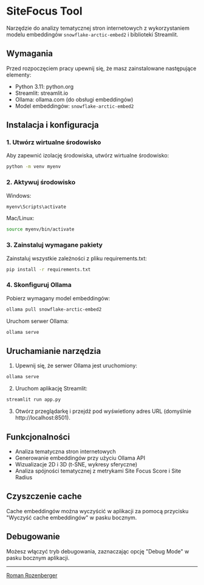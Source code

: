 # SiteFocus Tool

Narzędzie do analizy tematycznej stron internetowych z wykorzystaniem modelu embeddingów `snowflake-arctic-embed2` i biblioteki Streamlit.

## Wymagania

Przed rozpoczęciem pracy upewnij się, że masz zainstalowane następujące elementy:
- Python 3.11: python\.org
- Streamlit: streamlit\.io
- Ollama: ollama\.com (do obsługi embeddingów)
- Model embeddingów: `snowflake-arctic-embed2`
## Instalacja i konfiguracja

### 1. Utwórz wirtualne środowisko
Aby zapewnić izolację środowiska, utwórz wirtualne środowisko:

```bash
python -m venv myenv
```

### 2. Aktywuj środowisko

Windows:
```bash
myenv\Scripts\activate
```

Mac/Linux:
```bash
source myenv/bin/activate
```

### 3. Zainstaluj wymagane pakiety
Zainstaluj wszystkie zależności z pliku requirements.txt:
```bash
pip install -r requirements.txt
```

### 4. Skonfiguruj Ollama
Pobierz wymagany model embeddingów:
```bash
ollama pull snowflake-arctic-embed2
```

Uruchom serwer Ollama:
```bash
ollama serve
```

## Uruchamianie narzędzia

1. Upewnij się, że serwer Ollama jest uruchomiony:
```bash
ollama serve
```

2. Uruchom aplikację Streamlit:
```bash
streamlit run app.py
```

3. Otwórz przeglądarkę i przejdź pod wyświetlony adres URL (domyślnie http://localhost:8501).

## Funkcjonalności

- Analiza tematyczna stron internetowych
- Generowanie embeddingów przy użyciu Ollama API
- Wizualizacje 2D i 3D (t-SNE, wykresy sferyczne)
- Analiza spójności tematycznej z metrykami Site Focus Score i Site Radius

## Czyszczenie cache

Cache embeddingów można wyczyścić w aplikacji za pomocą przycisku "Wyczyść cache embeddingów" w pasku bocznym.

## Debugowanie

Możesz włączyć tryb debugowania, zaznaczając opcję "Debug Mode" w pasku bocznym aplikacji.

---

[Roman Rozenberger](https://rozenberger.com)